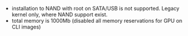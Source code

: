 - installation to NAND with root on SATA/USB is not supported. Legacy kernel only, where NAND support exist.
- total memory is 1000Mb (disabled all memory reservations for GPU on CLI images)